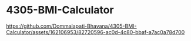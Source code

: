 # 4305-BMI-Calculator



https://github.com/Dommalapati-Bhavana/4305-BMI-Calculator/assets/162106953/82720596-ac0d-4c80-bbaf-a7ac0a78d700

